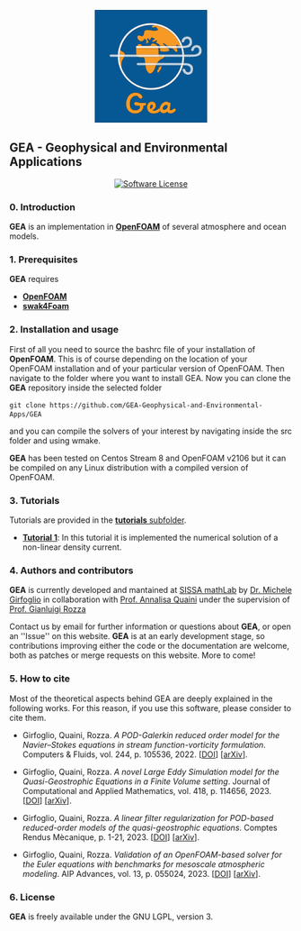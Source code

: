 <p align="center">
    <img alt="GEA" src="docs/gea_logo.png" width="200" />
</p>

## GEA - Geophysical and Environmental Applications ##

<p align="center">
    <a href="https://www.gnu.org/licenses/lgpl-3.0" target="_blank">
        <img alt="Software License" src="https://img.shields.io/badge/License-LGPL%20v3-blue.svg">
    </a>
</p>

### 0. Introduction
**GEA** is an implementation in [**OpenFOAM**](https://www.openfoam.com) of several atmosphere and ocean models.

### 1. Prerequisites
**GEA** requires
* [**OpenFOAM**](https://www.openfoam.com)
* [**swak4Foam**](https://openfoamwiki.net/index.php/Contrib/swak4Foam)

### 2. Installation and usage
First of all you need to source the bashrc file of your installation of **OpenFOAM**. This is of course depending on the location of your OpenFOAM installation and of your particular version of OpenFOAM. Then navigate to the folder where you want to install GEA. Now you can clone the **GEA** repository inside the selected folder
```
git clone https://github.com/GEA-Geophysical-and-Environmental-Apps/GEA
```
and you can compile the solvers of your interest by navigating inside the src folder and using wmake.

**GEA** has been tested on Centos Stream 8 and OpenFOAM v2106 but it can be compiled on any Linux distribution with a compiled version of OpenFOAM. 

### 3. Tutorials
Tutorials are provided in the [**tutorials** subfolder](atmosphere/tutorials).
* [**Tutorial 1**](atmosphere/tutorials/01-densityCurrent): In this tutorial it is implemented the numerical solution of a non-linear density current. 

### 4. Authors and contributors
**GEA** is currently developed and mantained at [SISSA mathLab](http://mathlab.sissa.it/) by [Dr. Michele Girfoglio](mailto:mgirfogl@sissa.it) in collaboration with [Prof. Annalisa Quaini](mailto:quaini@math.uh.edu) under the supervision of [Prof. Gianluigi Rozza](mailto:gianluigi.rozza@sissa.it)

Contact us by email for further information or questions about **GEA**, or open an ''Issue'' on this website. **GEA** is at an early development stage, so contributions improving either the code or the documentation are welcome, both as patches or merge requests on this website. More to come!

### 5. How to cite
Most of the theoretical aspects behind GEA are deeply explained in the following works. For this reason, if you use this software, please consider to cite them.

* Girfoglio, Quaini, Rozza. *A POD-Galerkin reduced order model for the Navier–Stokes equations in stream function-vorticity formulation*. Computers & Fluids, vol. 244, p. 105536, 2022. [[DOI](https://doi.org/10.1016/j.compfluid.2022.105536)] [[arXiv](https://arxiv.org/abs/2201.00756)].

* Girfoglio, Quaini, Rozza. *A novel Large Eddy Simulation model for the Quasi-Geostrophic Equations in a Finite Volume setting*. Journal of Computational and Applied Mathematics, vol. 418, p. 114656, 2023. [[DOI](https://doi.org/10.1016/j.cam.2022.114656)] [[arXiv](https://arxiv.org/abs/2202.00295)].

* Girfoglio, Quaini, Rozza. *A linear filter regularization for POD-based reduced-order models of the quasi-geostrophic equations*. Comptes Rendus Mècanique, p. 1-21, 2023. [[DOI](https://doi.org/10.5802/crmeca.183)] [[arXiv](https://arxiv.org/abs/2211.16851)].

* Girfoglio, Quaini, Rozza. *Validation of an OpenFOAM-based solver for the Euler equations with benchmarks for mesoscale atmospheric modeling*. AIP Advances, vol. 13, p. 055024, 2023. [[DOI](https://doi.org/10.1063/5.0147457)] [[arXiv](https://arxiv.org/abs/2302.04836)].

### 6. License
**GEA** is freely available under the GNU LGPL, version 3.

